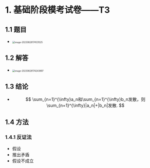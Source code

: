 # 1. 基础阶段模考试卷——T3



## 1.1 题目

* <img src="https://cvp.oss-cn-shanghai.aliyuncs.com/picgo/202306281741142.png" alt="image-20230628174121025" style="zoom:50%;" />



## 1.2 解答

* <img src="https://cvp.oss-cn-shanghai.aliyuncs.com/picgo/202306281742979.png" alt="image-20230628174243897" style="zoom: 50%;" />



## 1.3 结论

* $$
  \sum_{n=1}^{\infty}a_n和\sum_{n=1}^{\infty}b_n发散，则\sum_{n=1}^{\infty}|a_n|+|b_n|发散.
  $$



## 1.4 方法



### 1.4.1 反证法

* 假设
* 推出矛盾
* 假设不成立
